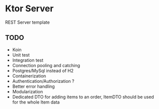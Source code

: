 # Ktor Server
REST Server template

## TODO
- Koin
- Unit test
- Integration test
- Connection pooling and catching
- Postgres/MySql instead of H2
- Containerization
- Authentication/Authorization ?
- Better error handling
- Modularization
- Dedicated DTO for adding items to an order, ItemDTO should be used for the whole Item data
